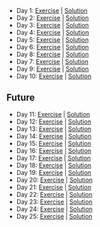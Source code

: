 - Day 1: [Exercise](https://adventofcode.com/2023/day/1) | [Solution](https://github.com/LoicH/coding_challenges/blob/main/advent_of_code_2023/day1/src/main.rs)
- Day 2: [Exercise](https://adventofcode.com/2023/day/2) | [Solution](https://github.com/LoicH/coding_challenges/blob/main/advent_of_code_2023/day2/src/main.rs)
- Day 3: [Exercise](https://adventofcode.com/2023/day/3) | [Solution](https://github.com/LoicH/coding_challenges/blob/main/advent_of_code_2023/day3/src/main.rs)
- Day 4: [Exercise](https://adventofcode.com/2023/day/4) | [Solution](https://github.com/LoicH/coding_challenges/blob/main/advent_of_code_2023/day4/src/main.rs)
- Day 5: [Exercise](https://adventofcode.com/2023/day/5) | [Solution](https://github.com/LoicH/coding_challenges/blob/main/advent_of_code_2023/day5/src/main.rs)
- Day 6: [Exercise](https://adventofcode.com/2023/day/6) | [Solution](https://github.com/LoicH/coding_challenges/blob/main/advent_of_code_2023/day6/src/main.rs)
- Day 8: [Exercise](https://adventofcode.com/2023/day/8) | [Solution](https://github.com/LoicH/coding_challenges/blob/main/advent_of_code_2023/day8/src/main.rs)
- Day 7: [Exercise](https://adventofcode.com/2023/day/7) | [Solution](https://github.com/LoicH/coding_challenges/blob/main/advent_of_code_2023/day7/src/main.rs)
- Day 9: [Exercise](https://adventofcode.com/2023/day/9) | [Solution](https://github.com/LoicH/coding_challenges/blob/main/advent_of_code_2023/day9/src/main.rs)
- Day 10: [Exercise](https://adventofcode.com/2023/day/10) | [Solution](https://github.com/LoicH/coding_challenges/blob/main/advent_of_code_2023/day10/src/main.rs)
## Future
- Day 11: [Exercise](https://adventofcode.com/2023/day/11) | [Solution](https://github.com/LoicH/coding_challenges/blob/main/advent_of_code_2023/day11/src/main.rs)
- Day 12: [Exercise](https://adventofcode.com/2023/day/12) | [Solution](https://github.com/LoicH/coding_challenges/blob/main/advent_of_code_2023/day12/src/main.rs)
- Day 13: [Exercise](https://adventofcode.com/2023/day/13) | [Solution](https://github.com/LoicH/coding_challenges/blob/main/advent_of_code_2023/day13/src/main.rs)
- Day 14: [Exercise](https://adventofcode.com/2023/day/14) | [Solution](https://github.com/LoicH/coding_challenges/blob/main/advent_of_code_2023/day14/src/main.rs)
- Day 15: [Exercise](https://adventofcode.com/2023/day/15) | [Solution](https://github.com/LoicH/coding_challenges/blob/main/advent_of_code_2023/day15/src/main.rs)
- Day 16: [Exercise](https://adventofcode.com/2023/day/16) | [Solution](https://github.com/LoicH/coding_challenges/blob/main/advent_of_code_2023/day16/src/main.rs)
- Day 17: [Exercise](https://adventofcode.com/2023/day/17) | [Solution](https://github.com/LoicH/coding_challenges/blob/main/advent_of_code_2023/day17/src/main.rs)
- Day 18: [Exercise](https://adventofcode.com/2023/day/18) | [Solution](https://github.com/LoicH/coding_challenges/blob/main/advent_of_code_2023/day18/src/main.rs)
- Day 19: [Exercise](https://adventofcode.com/2023/day/19) | [Solution](https://github.com/LoicH/coding_challenges/blob/main/advent_of_code_2023/day19/src/main.rs)
- Day 20: [Exercise](https://adventofcode.com/2023/day/20) | [Solution](https://github.com/LoicH/coding_challenges/blob/main/advent_of_code_2023/day20/src/main.rs)
- Day 21: [Exercise](https://adventofcode.com/2023/day/21) | [Solution](https://github.com/LoicH/coding_challenges/blob/main/advent_of_code_2023/day21/src/main.rs)
- Day 22: [Exercise](https://adventofcode.com/2023/day/22) | [Solution](https://github.com/LoicH/coding_challenges/blob/main/advent_of_code_2023/day22/src/main.rs)
- Day 23: [Exercise](https://adventofcode.com/2023/day/23) | [Solution](https://github.com/LoicH/coding_challenges/blob/main/advent_of_code_2023/day22/src/main.rs)
- Day 24: [Exercise](https://adventofcode.com/2023/day/24) | [Solution](https://github.com/LoicH/coding_challenges/blob/main/advent_of_code_2023/day22/src/main.rs)
- Day 25: [Exercise](https://adventofcode.com/2023/day/25) | [Solution](https://github.com/LoicH/coding_challenges/blob/main/advent_of_code_2023/day22/src/main.rs)
